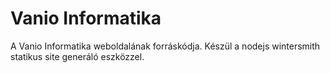 # Vanio Informatika

A Vanio Informatika weboldalának forráskódja. Készül a nodejs wintersmith statikus site generáló eszközzel.

